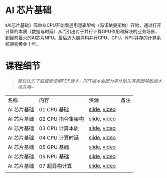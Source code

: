 # AI 芯片基础

《AI芯片基础》简单从CPU开始看通用逻辑架构（冯诺依曼架构）开始，通过打开计算的本质（数据与时延）从而引出对于并行计算GPU作用和解决的业务场景，到目前最火的AI芯片NPU。最后迈入超异构并行CPU、GPU、NPU并存的计算系统架构黄金十年。

# 课程细节

> *建议优先下载或者使用PDF版本，PPT版本会因为字体缺失等原因导致版本很丑哦~*

|         |              |                                                                                          |     |
| ------- | ------------ | ---------------------------------------------------------------------------------------- | --- |
| 名称      | 内容           | 资源                                                                                       | 备注  |
AI 芯片基础 | 01 CPU 基础    | [slide](./ChipBase/01.cpu_base.pdf), [video](https://www.bilibili.com/video/BV1tv4y1V72f/)          |     |
AI 芯片基础 | 02 CPU 指令集架构 | [slide](./ChipBase/02.cpu_isa.pdf), [video](https://www.bilibili.com/video/BV1ro4y1W7xN/)           |     |
AI 芯片基础 | 03 CPU 计算本质  | [slide](./ChipBase/03.cpu_data.pdf), [video](https://www.bilibili.com/video/BV17X4y1k7eF/)          |     |
AI 芯片基础 | 04 CPU 计算时延  | [slide](./ChipBase/04.cpu_latency.pdf), [video](https://www.bilibili.com/video/BV1Qk4y1i7GT/)       |     |
AI 芯片基础 | 05 GPU 基础    | [slide](./ChipBase/05.gpu.pdf), [video](https://www.bilibili.com/video/BV1sM411T72Q/)               |     |
AI 芯片基础 | 06 NPU 基础    | [slide](./ChipBase/06.npu.pptx), [video](https://www.bilibili.com/video/BV1Rk4y1e77n/)              |     |
AI 芯片基础 | 07 超异构计算     | [slide](./ChipBase/07.future.pdf), [video](https://www.bilibili.com/video/BV1YM4y117VK)                                                        |     |
|         |              |                                                                                          |     |
